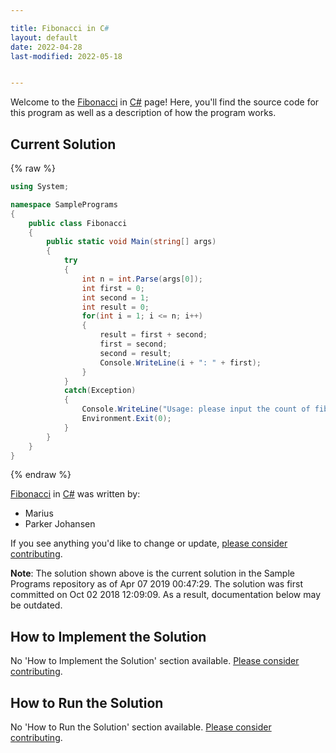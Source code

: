 ```yaml
---

title: Fibonacci in C#
layout: default
date: 2022-04-28
last-modified: 2022-05-18


---
```


Welcome to the [Fibonacci](https://sampleprograms.io/projects/fibonacci) in [C#](https://sampleprograms.io/languages/c-sharp) page! Here, you'll find the source code for this program as well as a description of how the program works.

## Current Solution

{% raw %}

```c#
using System;

namespace SamplePrograms
{
    public class Fibonacci
    {
        public static void Main(string[] args)
        {
            try
            {
                int n = int.Parse(args[0]);
                int first = 0;
                int second = 1;
                int result = 0;
                for(int i = 1; i <= n; i++)
                {
                    result = first + second;
                    first = second;
                    second = result;
                    Console.WriteLine(i + ": " + first);
                }
            }
            catch(Exception)
            {
                Console.WriteLine("Usage: please input the count of fibonacci numbers to output");
                Environment.Exit(0);
            }
        }
    }
}
```

{% endraw %}

[Fibonacci](https://sampleprograms.io/projects/fibonacci) in [C#](https://sampleprograms.io/languages/c-sharp) was written by:

- Marius
- Parker Johansen

If you see anything you'd like to change or update, [please consider contributing](https://github.com/TheRenegadeCoder/sample-programs).

**Note**: The solution shown above is the current solution in the Sample Programs repository as of Apr 07 2019 00:47:29. The solution was first committed on Oct 02 2018 12:09:09. As a result, documentation below may be outdated.

## How to Implement the Solution

No 'How to Implement the Solution' section available. [Please consider contributing](https://github.com/TheRenegadeCoder/sample-programs-website).

## How to Run the Solution

No 'How to Run the Solution' section available. [Please consider contributing](https://github.com/TheRenegadeCoder/sample-programs-website).